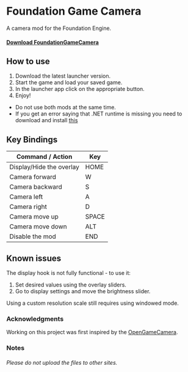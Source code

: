 # Foundation Game Camera
A camera mod for the Foundation Engine.

#### [Download FoundationGameCamera](https://github.com/Nesae-avi/FoundationGameCamera/releases/latest)

## How to use

1. Download the latest launcher version.
2. Start the game and load your saved game.
3. In the launcher app click on the appropriate button.
4. Enjoy!

- Do not use both mods at the same time.
- If you get an error saying that .NET runtime is missing you need to download and install [this](https://dotnet.microsoft.com/en-us/download/dotnet/thank-you/runtime-desktop-6.0.8-windows-x64-installer)

## Key Bindings

| Command / Action | Key |
| --- | --- |
| Display/Hide the overlay | HOME |
| Camera forward | W |
| Camera backward | S |
| Camera left | A |
| Camera right | D |
| Camera move up | SPACE |
| Camera move down | ALT |
| Disable the mod | END |

## Known issues

The display hook is not fully functional - to use it:

1. Set desired values using the overlay sliders.
2. Go to display settings and move the brightness slider.

Using a custom resolution scale still requires using windowed mode.

### Acknowledgments

Working on this project was first inspired by the [OpenGameCamera](https://github.com/coltonon/OpenGameCamera).

### Notes

###### Please do not upload the files to other sites. ######
